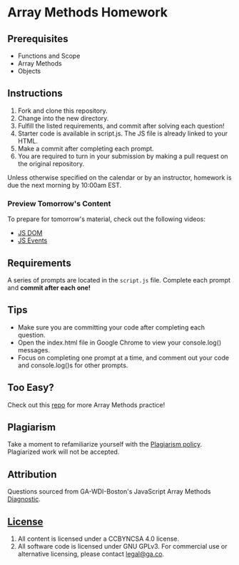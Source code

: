 

# Array Methods Homework

## Prerequisites

- Functions and Scope
- Array Methods
- Objects

## Instructions

1. Fork and clone this repository.
2. Change into the new directory.
3. Fulfill the listed requirements, and commit after solving each question!
4. Starter code is available in script.js. The JS file is already linked to your HTML.
5. Make a commit after completing each prompt.
6. You are required to turn in your submission by making a pull request on the original repository.

Unless otherwise specified on the calendar or by an instructor, homework is due the next morning by 10:00am EST.

### Preview Tomorrow's Content

To prepare for tomorrow's material, check out the following videos:

- [JS DOM](https://www.youtube.com/watch?v=FIORjGvT0kk)
- [JS Events](https://www.youtube.com/watch?v=EaRrmOtPYTM)

## Requirements

A series of prompts are located in the `script.js` file. Complete each prompt and **commit after each one!**

## Tips

- Make sure you are committing your code after completing each question.
- Open the index.html file in Google Chrome to view your console.log() messages.
- Focus on completing one prompt at a time, and comment out your code and console.log()s for other prompts.

## Too Easy?

Check out this [repo](https://git.generalassemb.ly/SEIR-32221/array-methods-practice) for more Array Methods practice!

## Plagiarism

Take a moment to refamiliarize yourself with the [Plagiarism policy](https://git.generalassemb.ly/seir-826/course-intro#plagiarism). Plagiarized work will not be accepted.

## Attribution

Questions sourced from GA-WDI-Boston's JavaScript Array Methods [Diagnostic](https://git.generalassemb.ly/ga-wdi-boston/js-array-iteration-methods-diagnostic).

## [License](LICENSE)

1.  All content is licensed under a CC­BY­NC­SA 4.0 license.
1.  All software code is licensed under GNU GPLv3. For commercial use or alternative licensing, please contact legal@ga.co.
